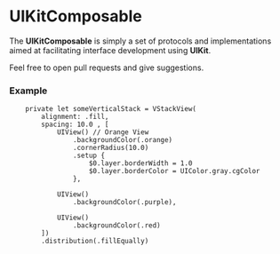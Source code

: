 # UIKitComposable

The **UIKitComposable** is simply a set of protocols and implementations aimed at facilitating interface development using **UIKit**.

Feel free to open pull requests and give suggestions.



### Example
```
    private let someVerticalStack = VStackView(
        alignment: .fill,
        spacing: 10.0 , [
            UIView() // Orange View
                .backgroundColor(.orange)
                .cornerRadius(10.0)
                .setup {
                    $0.layer.borderWidth = 1.0
                    $0.layer.borderColor = UIColor.gray.cgColor
                },
            
            UIView()
                .backgroundColor(.purple),
            
            UIView()
                .backgroundColor(.red)
        ])
        .distribution(.fillEqually)

```

